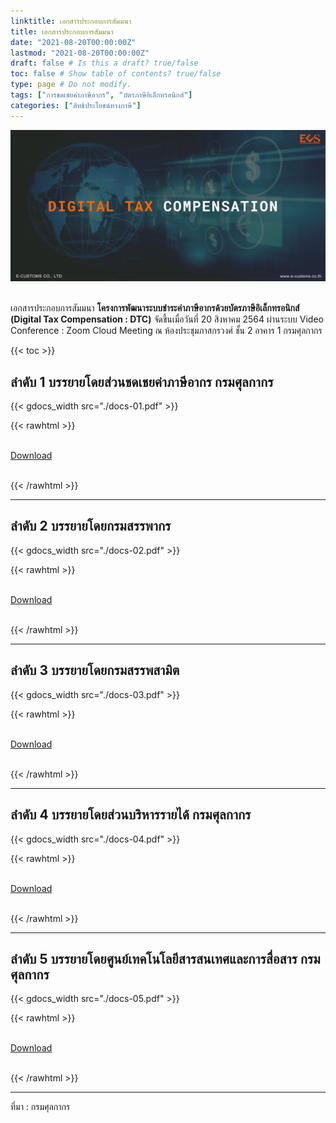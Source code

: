 ```yaml
---
linktitle: เอกสารประกอบการสัมมนา
title: เอกสารประกอบการสัมมนา
date: "2021-08-20T00:00:00Z"
lastmod: "2021-08-20T00:00:00Z"
draft: false # Is this a draft? true/false
toc: false # Show table of contents? true/false
type: page # Do not modify.
tags: ["การชดเชยค่าภาษีอากร", "บัตรภาษีอิเล็กทรอนิกส์"]
categories: ["สิทธิประโยชน์ทางภาษี"]
---
```

![](./cover.png)  
<br>

เอกสารประกอบการสัมมนา **โครงการพัฒนาระบบชำระค่าภาษีอากรด้วยบัตรภาษีอิเล็กทรอนิกส์ (Digital Tax Compensation : DTC)** จัดขึ้นเมื่อวันที่ 20 สิงหาคม 2564 ผ่านระบบ Video Conference : Zoom Cloud Meeting ณ ห้องประชุมภาสกรวงศ์ ชั้น 2 อาคาร 1 กรมศุลกากร 

{{< toc >}}


## ลำดับ 1 บรรยายโดยส่วนชดเชยค่าภาษีอากร กรมศุลกากร




{{< gdocs_width src="./docs-01.pdf" >}}

{{< rawhtml >}}
<br>

<br>
<div class="article-tags">
<a class="badge badge-danger" href="./docs-01.pdf" target="_blank" id="download_files_new">Download</a>

</div>
<br>

{{< /rawhtml >}}

--------

## ลำดับ 2 บรรยายโดยกรมสรรพากร

{{< gdocs_width src="./docs-02.pdf" >}}

{{< rawhtml >}}
<br>

<br>
<div class="article-tags">
<a class="badge badge-danger" href="./docs-02.pdf" target="_blank" id="download_files_new">Download</a>

</div>
<br>

{{< /rawhtml >}}

--------

## ลำดับ 3 บรรยายโดยกรมสรรพสามิต

{{< gdocs_width src="./docs-03.pdf" >}}

{{< rawhtml >}}
<br>

<br>
<div class="article-tags">
<a class="badge badge-danger" href="./docs-03.pdf" target="_blank" id="download_files_new">Download</a>

</div>
<br>

{{< /rawhtml >}}

-------------------

## ลำดับ 4 บรรยายโดยส่วนบริหารรายได้ กรมศุลกากร




{{< gdocs_width src="./docs-04.pdf" >}}

{{< rawhtml >}}
<br>

<br>
<div class="article-tags">
<a class="badge badge-danger" href="./docs-04.pdf" target="_blank" id="download_files_new">Download</a>

</div>
<br>

{{< /rawhtml >}}

--------

## ลำดับ 5 บรรยายโดยศูนย์เทคโนโลยีสารสนเทศและการสื่อสาร กรมศุลกากร



{{< gdocs_width src="./docs-05.pdf" >}}

{{< rawhtml >}}
<br>

<br>
<div class="article-tags">
<a class="badge badge-danger" href="./docs-05.pdf" target="_blank" id="download_files_new">Download</a>

</div>
<br>

{{< /rawhtml >}}

--------


ที่มา : กรมศุลกากร